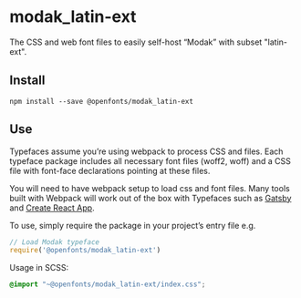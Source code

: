 
# modak_latin-ext

The CSS and web font files to easily self-host “Modak” with subset "latin-ext".

## Install

`npm install --save @openfonts/modak_latin-ext`

## Use

Typefaces assume you’re using webpack to process CSS and files. Each typeface
package includes all necessary font files (woff2, woff) and a CSS file with
font-face declarations pointing at these files.

You will need to have webpack setup to load css and font files. Many tools built
with Webpack will work out of the box with Typefaces such as [Gatsby](https://github.com/gatsbyjs/gatsby)
and [Create React App](https://github.com/facebookincubator/create-react-app).

To use, simply require the package in your project’s entry file e.g.

```javascript
// Load Modak typeface
require('@openfonts/modak_latin-ext')
```

Usage in SCSS:
```scss
@import "~@openfonts/modak_latin-ext/index.css";
```
